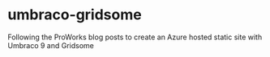 # umbraco-gridsome
Following the ProWorks blog posts to create an Azure hosted static site with Umbraco 9 and Gridsome
